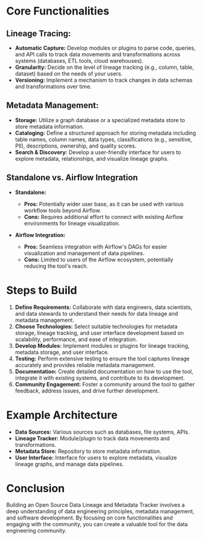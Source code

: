 # Core Functionalities

## Lineage Tracing:

- **Automatic Capture:** Develop modules or plugins to parse code, queries, and API calls to track data movements and transformations across systems (databases, ETL tools, cloud warehouses).
- **Granularity:** Decide on the level of lineage tracking (e.g., column, table, dataset) based on the needs of your users.
- **Versioning:** Implement a mechanism to track changes in data schemas and transformations over time.

## Metadata Management:

- **Storage:** Utilize a graph database or a specialized metadata store to store metadata information.
- **Cataloging:** Define a structured approach for storing metadata including table names, column names, data types, classifications (e.g., sensitive, PII), descriptions, ownership, and quality scores.
- **Search & Discovery:** Develop a user-friendly interface for users to explore metadata, relationships, and visualize lineage graphs.

## Standalone vs. Airflow Integration

- **Standalone:**
  - **Pros:** Potentially wider user base, as it can be used with various workflow tools beyond Airflow.
  - **Cons:** Requires additional effort to connect with existing Airflow environments for lineage visualization.
  
- **Airflow Integration:**
  - **Pros:** Seamless integration with Airflow's DAGs for easier visualization and management of data pipelines.
  - **Cons:** Limited to users of the Airflow ecosystem, potentially reducing the tool's reach.

# Steps to Build

1. **Define Requirements:** Collaborate with data engineers, data scientists, and data stewards to understand their needs for data lineage and metadata management.
2. **Choose Technologies:** Select suitable technologies for metadata storage, lineage tracking, and user interface development based on scalability, performance, and ease of integration.
3. **Develop Modules:** Implement modules or plugins for lineage tracking, metadata storage, and user interface.
4. **Testing:** Perform extensive testing to ensure the tool captures lineage accurately and provides reliable metadata management.
5. **Documentation:** Create detailed documentation on how to use the tool, integrate it with existing systems, and contribute to its development.
6. **Community Engagement:** Foster a community around the tool to gather feedback, address issues, and drive further development.

# Example Architecture

- **Data Sources:** Various sources such as databases, file systems, APIs.
- **Lineage Tracker:** Module/plugin to track data movements and transformations.
- **Metadata Store:** Repository to store metadata information.
- **User Interface:** Interface for users to explore metadata, visualize lineage graphs, and manage data pipelines.

# Conclusion

Building an Open Source Data Lineage and Metadata Tracker involves a deep understanding of data engineering principles, metadata management, and software development. By focusing on core functionalities and engaging with the community, you can create a valuable tool for the data engineering community.
